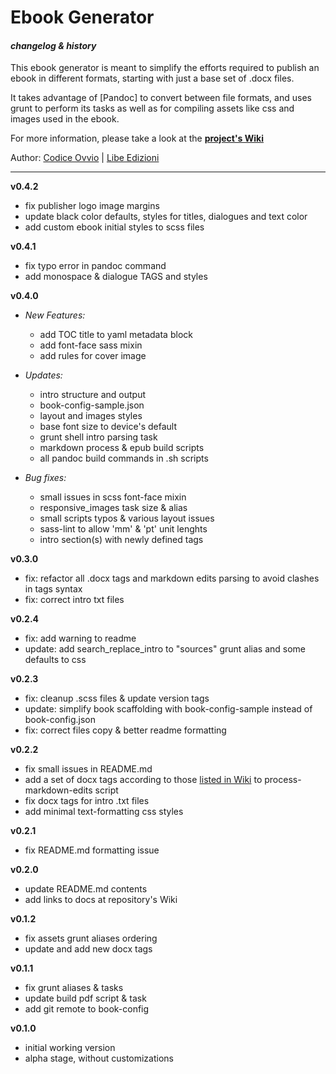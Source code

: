 # Ebook Generator
#### _changelog & history_

This ebook generator is meant to simplify the efforts required to publish an ebook in different formats, starting with just a base set of .docx files.

It takes advantage of [Pandoc] to convert between file formats, and uses grunt to perform its tasks as well as for compiling assets like css and images used in the ebook.

For more information, please take a look at the [**project's Wiki**](http://github.com/Libedizioni/ebook-generator/wiki)

Author: [Codice Ovvio](https://github.com/codiceovvio) | [Libe Edizioni](http://www.libedizioni.it)

***

**v0.4.2**
- fix publisher logo image margins
- update black color defaults, styles for titles, dialogues and text color
- add custom ebook initial styles to scss files

**v0.4.1**
- fix typo error in pandoc command
- add monospace & dialogue TAGS and styles

**v0.4.0**

- _New Features:_
    - add TOC title to yaml metadata block
    - add font-face sass mixin
    - add rules for cover image

- _Updates:_
    - intro structure and output
    - book-config-sample.json
    - layout and images styles
    - base font size to device's default
    - grunt shell intro parsing task
    - markdown process & epub build scripts
    - all pandoc build commands in .sh scripts

- _Bug fixes:_
    - small issues in scss font-face mixin
    - responsive_images task size & alias
    - small scripts typos & various layout issues
    - sass-lint to allow 'mm' & 'pt' unit lenghts
    - intro section(s) with newly defined tags

**v0.3.0**

- fix: refactor all .docx tags and markdown edits parsing to avoid clashes in tags syntax
- fix: correct intro txt files

**v0.2.4**

- fix: add warning to readme
- update: add search_replace_intro to "sources" grunt alias and some defaults to css

**v0.2.3**

- fix: cleanup .scss files & update version tags
- update: simplify book scaffolding with book-config-sample instead of book-config.json
- fix: correct files copy & better readme formatting

**v0.2.2**

- fix small issues in README.md
- add a set of docx tags according to those [listed in Wiki](https://github.com/Libedizioni/ebook-generator/wiki/Docx-Formatting-Shortcuts) to process-markdown-edits script
- fix docx tags for intro .txt files
- add minimal text-formatting css styles

**v0.2.1**

- fix README.md formatting issue

**v0.2.0**

- update README.md contents
- add links to docs at repository's Wiki

**v0.1.2**

- fix assets grunt aliases ordering
- update and add new docx tags

**v0.1.1**

- fix grunt aliases & tasks
- update build pdf script & task
- add git remote to book-config

**v0.1.0**

- initial working version
- alpha stage, without customizations
